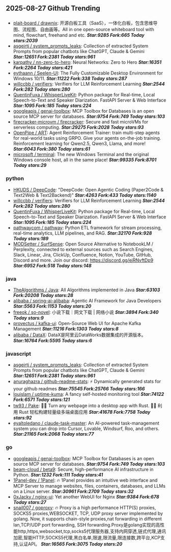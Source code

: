 ## 2025-08-27 Github Trending

### 
* [plait-board / drawnix](https://github.com/plait-board/drawnix): 开源白板工具（SaaS），一体化白板，包含思维导图、流程图、自由画等。All in one open-source whiteboard tool with mind, flowchart, freehand and etc. ***Star:9285 Fork:665 Today stars:2039***
* [asgeirtj / system_prompts_leaks](https://github.com/asgeirtj/system_prompts_leaks): Collection of extracted System Prompts from popular chatbots like ChatGPT, Claude & Gemini ***Star:12651 Fork:2381 Today stars:961***
* [karpathy / nn-zero-to-hero](https://github.com/karpathy/nn-zero-to-hero): Neural Networks: Zero to Hero ***Star:16351 Fork:2264 Today stars:421***
* [eythaann / Seelen-UI](https://github.com/eythaann/Seelen-UI): The Fully Customizable Desktop Environment for Windows 10/11. ***Star:11222 Fork:338 Today stars:287***
* [willccbb / verifiers](https://github.com/willccbb/verifiers): Verifiers for LLM Reinforcement Learning ***Star:2544 Fork:282 Today stars:280***
* [QuentinFuxa / WhisperLiveKit](https://github.com/QuentinFuxa/WhisperLiveKit): Python package for Real-time, Local Speech-to-Text and Speaker Diarization. FastAPI Server & Web Interface ***Star:1095 Fork:185 Today stars:224***
* [googleapis / genai-toolbox](https://github.com/googleapis/genai-toolbox): MCP Toolbox for Databases is an open source MCP server for databases. ***Star:9754 Fork:749 Today stars:103***
* [firecracker-microvm / firecracker](https://github.com/firecracker-microvm/firecracker): Secure and fast microVMs for serverless computing. ***Star:29275 Fork:2028 Today stars:93***
* [OpenPipe / ART](https://github.com/OpenPipe/ART): Agent Reinforcement Trainer: train multi-step agents for real-world tasks using GRPO. Give your agents on-the-job training. Reinforcement learning for Qwen2.5, Qwen3, Llama, and more! ***Star:6043 Fork:380 Today stars:61***
* [microsoft / terminal](https://github.com/microsoft/terminal): The new Windows Terminal and the original Windows console host, all in the same place! ***Star:99335 Fork:8701 Today stars:29***

### python
* [HKUDS / DeepCode](https://github.com/HKUDS/DeepCode): "DeepCode: Open Agentic Coding (Paper2Code & Text2Web & Text2Backend)" ***Star:4263 Fork:433 Today stars:1140***
* [willccbb / verifiers](https://github.com/willccbb/verifiers): Verifiers for LLM Reinforcement Learning ***Star:2544 Fork:282 Today stars:280***
* [QuentinFuxa / WhisperLiveKit](https://github.com/QuentinFuxa/WhisperLiveKit): Python package for Real-time, Local Speech-to-Text and Speaker Diarization. FastAPI Server & Web Interface ***Star:1095 Fork:185 Today stars:224***
* [pathwaycom / pathway](https://github.com/pathwaycom/pathway): Python ETL framework for stream processing, real-time analytics, LLM pipelines, and RAG. ***Star:32170 Fork:928 Today stars:189***
* [MODSetter / SurfSense](https://github.com/MODSetter/SurfSense): Open Source Alternative to NotebookLM / Perplexity, connected to external sources such as Search Engines, Slack, Linear, Jira, ClickUp, Confluence, Notion, YouTube, GitHub, Discord and more. Join our discord: https://discord.gg/ejRNvftDp9 ***Star:6952 Fork:518 Today stars:148***

### java
* [TheAlgorithms / Java](https://github.com/TheAlgorithms/Java): All Algorithms implemented in Java ***Star:63103 Fork:20208 Today stars:28***
* [alibaba / spring-ai-alibaba](https://github.com/alibaba/spring-ai-alibaba): Agentic AI Framework for Java Developers ***Star:5563 Fork:1153 Today stars:20***
* [freeok / so-novel](https://github.com/freeok/so-novel): 小说下载｜网文下载 | 网络小说 ***Star:3894 Fork:340 Today stars:9***
* [provectus / kafka-ui](https://github.com/provectus/kafka-ui): Open-Source Web UI for Apache Kafka Management ***Star:11216 Fork:1303 Today stars:8***
* [alibaba / DataX](https://github.com/alibaba/DataX): DataX是阿里云DataWorks数据集成的开源版本。 ***Star:16764 Fork:5595 Today stars:6***

### javascript
* [asgeirtj / system_prompts_leaks](https://github.com/asgeirtj/system_prompts_leaks): Collection of extracted System Prompts from popular chatbots like ChatGPT, Claude & Gemini ***Star:12651 Fork:2381 Today stars:961***
* [anuraghazra / github-readme-stats](https://github.com/anuraghazra/github-readme-stats): ⚡ Dynamically generated stats for your github readmes ***Star:75545 Fork:25766 Today stars:166***
* [louislam / uptime-kuma](https://github.com/louislam/uptime-kuma): A fancy self-hosted monitoring tool ***Star:74122 Fork:6571 Today stars:121***
* [tw93 / Pake](https://github.com/tw93/Pake): 🤱🏻 Turn any webpage into a desktop app with Rust. 🤱🏻 利用 Rust 轻松构建轻量级多端桌面应用 ***Star:41678 Fork:7758 Today stars:92***
* [eyaltoledano / claude-task-master](https://github.com/eyaltoledano/claude-task-master): An AI-powered task-management system you can drop into Cursor, Lovable, Windsurf, Roo, and others. ***Star:21165 Fork:2068 Today stars:77***

### go
* [googleapis / genai-toolbox](https://github.com/googleapis/genai-toolbox): MCP Toolbox for Databases is an open source MCP server for databases. ***Star:9754 Fork:749 Today stars:103***
* [beam-cloud / beta9](https://github.com/beam-cloud/beta9): Secure, high-performance AI infrastructure in Python. ***Star:1232 Fork:111 Today stars:41***
* [1Panel-dev / 1Panel](https://github.com/1Panel-dev/1Panel): 🔥 1Panel provides an intuitive web interface and MCP Server to manage websites, files, containers, databases, and LLMs on a Linux server. ***Star:30961 Fork:2709 Today stars:32***
* [0xJacky / nginx-ui](https://github.com/0xJacky/nginx-ui): Yet another WebUI for Nginx ***Star:9384 Fork:678 Today stars:27***
* [snail007 / goproxy](https://github.com/snail007/goproxy): 🔥 Proxy is a high performance HTTP(S) proxies, SOCKS5 proxies,WEBSOCKET, TCP, UDP proxy server implemented by golang. Now, it supports chain-style proxies,nat forwarding in different lan,TCP/UDP port forwarding, SSH forwarding.Proxy是golang实现的高性能http,https,websocket,tcp,socks5代理服务器,支持内网穿透,链式代理,通讯加密,智能HTTP,SOCKS5代理,黑白名单,限速,限流量,限连接数,跨平台,KCP支持,认证API。 ***Star:16565 Fork:3075 Today stars:20***

